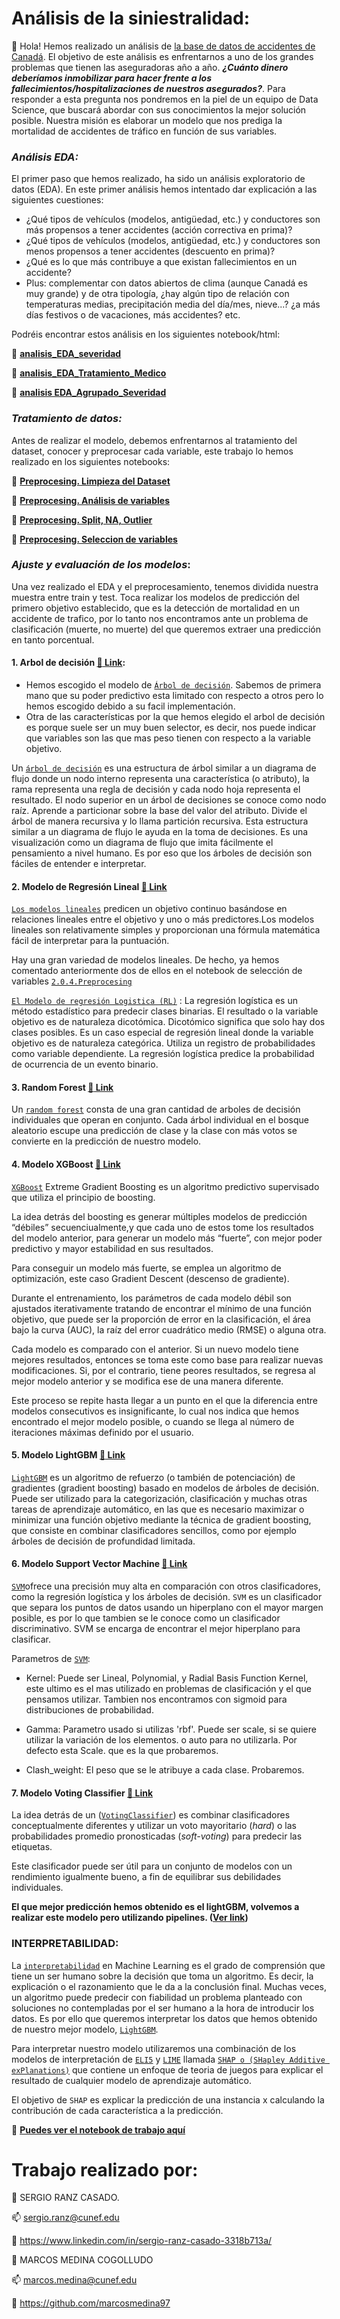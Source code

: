 # Análisis de la siniestralidad: 

:wave: Hola! Hemos realizado un análisis de [la base de datos de accidentes de Canadá](https://www.kaggle.com/tbsteal/canadian-car-accidents-19942014?select=drivingLegend.pdf).
El objetivo de este análisis es enfrentarnos a uno de los grandes problemas que tienen las aseguradoras año a año. ***¿Cuánto dinero deberíamos inmobilizar para hacer frente a los fallecimientos/hospitalizaciones de nuestros asegurados?***. Para responder a esta pregunta nos pondremos en la piel de un equipo de Data Science, que buscará abordar con sus conocimientos la mejor solución posible. Nuestra misión es elaborar un modelo que nos prediga la mortalidad de accidentes de tráfico en función de sus variables. 


### *Análisis EDA:* 
El primer paso que hemos realizado, ha sido un análisis exploratorio de datos (EDA). En este primer análisis hemos intentado dar explicación a las siguientes cuestiones: 

- ¿Qué tipos de vehículos (modelos, antigüedad, etc.) y conductores son más propensos a tener accidentes (acción correctiva en prima)? 
- ¿Qué tipos de vehículos (modelos, antigüedad, etc.) y conductores son menos propensos a tener accidentes (descuento en prima)?
- ¿Qué es lo que más contribuye a que existan fallecimientos en un accidente?
- Plus: complementar con datos abiertos de clima (aunque Canadá es muy grande) y de otra tipología, ¿hay algún tipo de relación con temperaturas medias, precipitación media
del día/mes, nieve...? ¿a más días festivos o de vacaciones, más accidentes? etc. 

Podréis encontrar estos análisis en los siguientes notebook/html:

  :page_facing_up: **[analisis_EDA_severidad](https://github.com/sergerc/Accidentes_canada_ML/blob/main/notebooks/1.1.analisis_EDA_Severidad.ipynb)**
   
  :page_facing_up: **[analisis_EDA_Tratamiento_Medico](https://github.com/sergerc/Accidentes_canada_ML/blob/main/notebooks/1.3.analisis_EDA_Agrupado_Severidad.%20.ipynb)**
  
  :page_facing_up: **[analisis EDA_Agrupado_Severidad](https://github.com/sergerc/Accidentes_canada_ML/blob/main/notebooks/1.3.analisis_EDA_Agrupado_Severidad.%20.ipynb)**
  
 
### *Tratamiento de datos:*
Antes de realizar el modelo, debemos enfrentarnos al tratamiento del dataset, conocer y preprocesar cada variable, este trabajo lo hemos realizado en los siguientes notebooks: 

  :page_facing_up: **[Preprocesing. Limpieza del Dataset](https://github.com/sergerc/Accidentes_canada_ML/blob/main/notebooks/2.0.1.%20%20Preprocesing.%20Limpieza%20Dataset.%20.ipynb)**

  :page_facing_up: **[Preprocesing. Análisis de variables](https://github.com/sergerc/Accidentes_canada_ML/blob/main/notebooks/2.0.2.%20Preprocesing.%20Analisis%20de%20las%20variables.%20.ipynb)**

  :page_facing_up: **[Preprocesing. Split, NA, Outlier](https://github.com/sergerc/Accidentes_canada_ML/blob/main/notebooks/2.0.3.%20Preprocesing.%20SPLIT%2C%20NA%2C%20OUTLIER.%20.ipynb)**
  
  :page_facing_up: **[Preprocesing. Seleccion de variables](https://github.com/sergerc/Accidentes_canada_ML/blob/main/notebooks/2.0.4.%20Preprocesing.%20Seleccion%20de%20Variables..ipynb)**

### *Ajuste y evaluación de los modelos*: 
Una vez realizado el EDA y el preprocesamiento, tenemos dividida nuestra muestra entre train y test. Toca realizar los modelos de predicción del primero objetivo establecido, que es la detección de mortalidad en un accidente de trafico, por lo tanto nos encontramos ante un problema de clasificación (muerte, no muerte) del que queremos extraer una predicción en tanto porcentual.

#### 1. Arbol de decisión [:bookmark_tabs: Link](https://github.com/sergerc/Accidentes_canada_ML/blob/main/notebooks/3.0.1.%20Modelos%20%20DTC.ipynb): 

- Hemos escogido el modelo de [`Árbol de decisión`](https://scikit-learn.org/stable/modules/generated/sklearn.tree.DecisionTreeClassifier.html). Sabemos de primera mano que su poder predictivo esta limitado con respecto a otros pero lo hemos escogido debido a su facil implementación. 
- Otra de las características por la que hemos elegido el arbol de decisión es porque suele ser un muy buen selector, es decir, nos puede indicar que variables son las que mas peso tienen con respecto a la variable objetivo. 

Un [`árbol de decisión`](https://www.datacamp.com/community/tutorials/decision-tree-classification-python) es una estructura de árbol similar a un diagrama de flujo donde un nodo interno representa una característica (o atributo), la rama representa una regla de decisión y cada nodo hoja representa el resultado. El nodo superior en un árbol de decisiones se conoce como nodo raíz. Aprende a particionar sobre la base del valor del atributo. Divide el árbol de manera recursiva y lo llama partición recursiva. Esta estructura similar a un diagrama de flujo le ayuda en la toma de decisiones. Es una visualización como un diagrama de flujo que imita fácilmente el pensamiento a nivel humano. Es por eso que los árboles de decisión son fáciles de entender e interpretar.

#### 2. Modelo de Regresión Lineal [:bookmark_tabs: Link](https://github.com/sergerc/Accidentes_canada_ML/blob/main/notebooks/3.0.2.%20Modelos.%20Linear%20Regression.%20.ipynb)
[`Los modelos lineales`](https://www.ibm.com/docs/es/spss-modeler/SaaS?topic=node-linear-models) predicen un objetivo continuo basándose en relaciones lineales entre el objetivo y uno o más predictores.Los modelos lineales son relativamente simples y proporcionan una fórmula matemática fácil de interpretar para la puntuación. 

Hay una gran variedad de modelos lineales. De hecho, ya hemos comentado anteriormente dos de ellos en el notebook de selección de variables [`2.0.4.Preprocesing`](http://localhost:8888/notebooks/Desktop/CUNEF/Practica%20Machine%20Learning/project_template/notebooks/2.0.4.%20Preprocesing.%20Seleccion%20de%20Variables..ipynb)

[`El Modelo de regresión Logistica (RL)`](https://www.datacamp.com/community/tutorials/understanding-logistic-regression-python) : La regresión logística es un método estadístico para predecir clases binarias. El resultado o la variable objetivo es de naturaleza dicotómica. Dicotómico significa que solo hay dos clases posibles. Es un caso especial de regresión lineal donde la variable objetivo es de naturaleza categórica. Utiliza un registro de probabilidades como variable dependiente. La regresión logística predice la probabilidad de ocurrencia de un evento binario.

#### 3. Random Forest [:bookmark_tabs: Link](https://github.com/sergerc/Accidentes_canada_ML/blob/main/notebooks/3.0.3.%20Modelos%20RANDOM%20FOREST.ipynb)
Un [`random forest`](https://towardsdatascience.com/understanding-random-forest-58381e0602d2) consta de una gran cantidad de arboles de decisión individuales que operan en conjunto. Cada árbol individual en el bosque aleatorio escupe una predicción de clase y la clase con más votos se convierte en la predicción de nuestro modelo. 

#### 4. Modelo XGBoost [:bookmark_tabs: Link](https://github.com/sergerc/Accidentes_canada_ML/blob/main/notebooks/3.0.4.%20Modelos.%20XGBOOST.ipynb)
[`XGBoost`](https://xgboost.readthedocs.io/en/latest/tutorials/model.html) Extreme Gradient Boosting es un algoritmo predictivo supervisado que utiliza el principio de boosting.

La idea detrás del boosting es generar múltiples modelos de predicción “débiles” secuenciualmente,y que cada uno de estos tome los resultados del modelo anterior, para generar un modelo más “fuerte”, con mejor poder predictivo y mayor estabilidad en sus resultados.

Para conseguir un modelo más fuerte, se emplea un algoritmo de optimización, este caso Gradient Descent (descenso de gradiente).

Durante el entrenamiento, los parámetros de cada modelo débil son ajustados iterativamente tratando de encontrar el mínimo de una función objetivo, que puede ser la proporción de error en la clasificación, el área bajo la curva (AUC), la raíz del error cuadrático medio (RMSE) o alguna otra.

Cada modelo es comparado con el anterior. Si un nuevo modelo tiene mejores resultados, entonces se toma este como base para realizar nuevas modificaciones. Si, por el contrario, tiene peores resultados, se regresa al mejor modelo anterior y se modifica ese de una manera diferente.

Este proceso se repite hasta llegar a un punto en el que la diferencia entre modelos consecutivos es insignificante, lo cual nos indica que hemos encontrado el mejor modelo posible, o cuando se llega al número de iteraciones máximas definido por el usuario.

#### 5. Modelo LightGBM [:bookmark_tabs: Link](https://github.com/sergerc/Accidentes_canada_ML/blob/main/notebooks/3.0.5.%20Modelos%20LightGBM.ipynb)
[`LightGBM`](https://medium.com/@pushkarmandot/https-medium-com-pushkarmandot-what-is-lightgbm-how-to-implement-it-how-to-fine-tune-the-parameters-60347819b7fc) es un algoritmo de refuerzo (o también de potenciación) de gradientes (gradient boosting) basado en modelos de árboles de decisión. Puede ser utilizado para la categorización, clasificación y muchas otras tareas de aprendizaje automático, en las que es necesario maximizar o minimizar una función objetivo mediante la técnica de gradient boosting, que consiste en combinar clasificadores sencillos, como por ejemplo árboles de decisión de profundidad limitada.

#### 6. Modelo Support Vector Machine [:bookmark_tabs: Link](http://localhost:8888/notebooks/Desktop/CUNEF/Practica_Machine_Learning/Practica-1-ML/notebooks/3.0.6.%20Modelos.%20SVM.ipynb)

[`SVM`]( https://www.datacamp.com/community/tutorials/svm-classification-scikit-learn-python)ofrece una precisión muy alta en comparación con otros clasificadores, como la regresión logística y los árboles de decisión. `SVM` es un clasificador que separa los puntos de datos usando un hiperplano con el mayor margen posible, es por lo que tambien se le conoce como un clasificador discriminativo. SVM se encarga de encontrar el mejor hiperplano para clasificar. 

Parametros de [`SVM`](https://scikit-learn.org/stable/modules/svm.html):

- Kernel: Puede ser Lineal, Polynomial, y Radial Basis Function Kernel, este ultimo es el mas utilizado en problemas de clasificación y el que pensamos utilizar. Tambien nos encontramos con sigmoid para distribuciones de probabilidad. 

- Gamma: Parametro usado si utilizas 'rbf'. Puede ser scale, si se quiere utilizar la variación de los elementos. o auto para no utilizarla. Por defecto esta Scale. que es la que probaremos. 

- Clash_weight: El peso que se le atribuye a cada clase. Probaremos. 

#### 7. Modelo Voting Classifier [:bookmark_tabs: Link](https://github.com/sergerc/Accidentes_canada_ML/blob/main/notebooks/3.0.7.%20Voting%20Classifier%20.ipynb)
La idea detrás de un ([`VotingClassifier`](https://scikit-learn.org/stable/modules/generated/sklearn.ensemble.VotingClassifier.html)) es combinar clasificadores conceptualmente diferentes y utilizar un voto mayoritario (*hard*) o las probabilidades promedio pronosticadas (*soft-voting*) para predecir las etiquetas. 

Este clasificador puede ser útil para un conjunto de modelos con un rendimiento igualmente bueno, a fin de equilibrar sus debilidades individuales.


__El que mejor predicción hemos obtenido es el lightGBM, volvemos a realizar este modelo pero utilizando pipelines. ([Ver link](https://github.com/sergerc/Accidentes_canada_ML/blob/main/notebooks/3.0.9.%20EXTRA%20LightGBM%20con%20Pipeline.ipynb))__

### INTERPRETABILIDAD: 

La [`interpretabilidad`](https://christophm.github.io/interpretable-ml-book/interpretability.html) en Machine Learning es el grado de comprensión que tiene un ser humano sobre la decisión que toma un algoritmo. Es decir, la explicación o el razonamiento que le da a la conclusión final. Muchas veces, un algoritmo puede predecir con fiabilidad un problema planteado con soluciones no contempladas por el ser humano a la hora de introducir los datos. Es por ello que queremos interpretar los datos que hemos obtenido de nuestro mejor modelo, [`LightGBM`](http://localhost:8888/notebooks/Desktop/CUNEF/Practica%20Machine%20Learning/project_template/notebooks/3.0.5.%20Modelos%20LightGBM.ipynb). 

Para interpretar nuestro modelo utilizaremos una combinación de los modelos de interpretación de [`ELI5`](https://eli5.readthedocs.io/en/latest/) y [`LIME`](https://lime.readthedocs.io/en/latest/) llamada [`SHAP o (SHapley Additive exPlanations)`](https://shap.readthedocs.io/en/latest/index.html) que contiene un enfoque de teoria de juegos para explicar el resultado de cualquier modelo de aprendizaje automático. 

El objetivo de `SHAP` es explicar la predicción de una instancia x calculando la contribución de cada característica a la predicción.

:page_facing_up: **[Puedes ver el notebook de trabajo aquí](https://github.com/sergerc/Accidentes_canada_ML/blob/main/notebooks/3.0.8.%20Interpretabilidad.ipynb)**



# Trabajo realizado por: 

:bust_in_silhouette: SERGIO RANZ CASADO.

:mailbox: sergio.ranz@cunef.edu

:link: https://www.linkedin.com/in/sergio-ranz-casado-3318b713a/




:bust_in_silhouette: MARCOS MEDINA COGOLLUDO

:mailbox: marcos.medina@cunef.edu

:link: https://github.com/marcosmedina97

